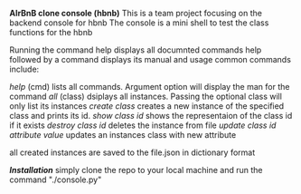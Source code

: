 **AIrBnB clone console (hbnb)**
This is a team project focusing on the backend console for hbnb
The console is a mini shell to test the class functions for the hbnb

Running the command help displays all documnted commands
help followed by a command displays its manual and usage
common commands include:

*help* (cmd) lists all commands. Argument option will display the man for the command
*all* (class) dsiplays all instances. Passing the optional class will only list its instances
*create* *class* creates a new instance of the specified class and prints its id.
*show* *class* *id* shows the representaion of the class id if it exists
*destroy* *class* *id* deletes the instance from file
*update* *class* *id* *attribute* *value* updates an instances class with new attribute

all created instances are saved to the file.json in dictionary format

***Installation***
simply clone the repo to your local machine and run the command "./console.py"
